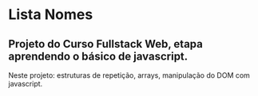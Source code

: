 <h1>Lista Nomes</h1>
<h2>Projeto do Curso Fullstack Web, etapa aprendendo o básico de javascript.</h2>
Neste projeto: estruturas de repetição, arrays, manipulação do DOM com javascript.
